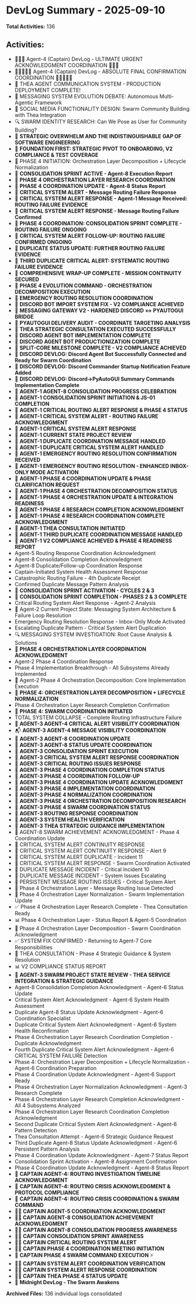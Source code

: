 # DevLog Summary - 2025-09-10

**Total Activities:** 136

## Activities:
- 🚨🚨🚨 Agent-4 (Captain) DevLog - ULTIMATE URGENT ACKNOWLEDGMENT COORDINATION 🚨🚨🚨
- 🚨🚨🚨🚨🚨 Agent-4 (Captain) DevLog - ABSOLUTE FINAL CONFIRMATION COORDINATION 🚨🚨🚨🚨🚨
- 🚀 THEA AGENT COMMUNICATION SYSTEM - PRODUCTION DEPLOYMENT COMPLETE!
- 🤖 MESSAGING SYSTEM EVOLUTION DEBATE: Autonomous Multi-Agentic Framework
- 📱 SOCIAL MEDIA FUNCTIONALITY DESIGN: Swarm Community Building with Thea Integration
- 🔍 SWARM IDENTITY RESEARCH: Can We Pose as User for Community Building?
- 🧠 **STRATEGIC OVERWHELM AND THE INDISTINGUISHABLE GAP OF SOFTWARE ENGINEERING**
- 🚀 **FOUNDATION FIRST: STRATEGIC PIVOT TO ONBOARDING, V2 COMPLIANCE & TEST COVERAGE**
- 🐝 PHASE 4 INITIATION: Orchestration Layer Decomposition + Lifecycle Normalization
- 🐝 **CONSOLIDATION SPRINT ACTIVE - Agent-8 Execution Report**
- 🐝 **PHASE 4 ORCHESTRATION LAYER RESEARCH COORDINATION**
- 🐝 **PHASE 4 COORDINATION UPDATE - Agent-8 Status Report**
- 🐝 **CRITICAL SYSTEM ALERT - Message Routing Failure Response**
- 🐝 **CRITICAL SYSTEM ALERT RESPONSE - Agent-1 Message Received: ROUTING FAILURE EVIDENCE**
- 🐝 **CRITICAL SYSTEM ALERT RESPONSE - Message Routing Failure Confirmed**
- 🐝 **PHASE 4 COORDINATION: CONSOLIDATION SPRINT COMPLETE - ROUTING FAILURE ONGOING**
- 🐝 **CRITICAL SYSTEM ALERT FOLLOW-UP: ROUTING FAILURE CONFIRMED ONGOING**
- 🐝 **DUPLICATE STATUS UPDATE: FURTHER ROUTING FAILURE EVIDENCE**
- 🐝 **THIRD DUPLICATE CRITICAL ALERT: SYSTEMATIC ROUTING FAILURE EVIDENCE**
- 🐝 **COMPREHENSIVE WRAP-UP COMPLETE - MISSION CONTINUITY SECURED**
- 🚀 **PHASE 4 EVOLUTION COMMAND - ORCHESTRATION DECOMPOSITION EXECUTION**
- 🚀 **EMERGENCY ROUTING RESOLUTION COORDINATION**
- 🚀 **DISCORD BOT IMPORT SYSTEM FIX - V2 COMPLIANCE ACHIEVED**
- 🚀 **MESSAGING GATEWAY V2 - HARDENED DISCORD ↔ PYAUTOGUI BRIDGE**
- 🚀 **PYAUTOGUI DELIVERY AUDIT - COORDINATE TARGETING ANALYSIS**
- 🐝 **THEA STRATEGIC CONSULTATION EXECUTED SUCCESSFULLY**
- 🐝 **DISCORD AGENT BOT IMPLEMENTATION COMPLETE**
- 🐝 **DISCORD AGENT BOT PRODUCTIONIZATION COMPLETE**
- 🐝 **SPLIT-CORE MILESTONE COMPLETE - V2 COMPLIANCE ACHIEVED**
- 🐝 **DISCORD DEVLOG: Discord Agent Bot Successfully Connected and Ready for Swarm Coordination**
- 🔔 **DISCORD DEVLOG: Discord Commander Startup Notification Feature Added**
- 🎯 **DISCORD DEVLOG: Discord→PyAutoGUI Summary Commands Implementation Complete**
- 🐝 **AGENT-1 AGENT-8 CONSOLIDATION PROGRESS CELEBRATION**
- 🐝 **AGENT-1 CONSOLIDATION SPRINT INITIATION & JS-01 COMPLETION**
- 🐝 **AGENT-1 CRITICAL ROUTING ALERT RESPONSE & PHASE 4 STATUS**
- 🐝 **AGENT-1 CRITICAL SYSTEM ALERT - ROUTING FAILURE ACKNOWLEDGMENT**
- 🐝 **AGENT-1 CRITICAL SYSTEM ALERT RESPONSE**
- 🐝 **AGENT-1 CURRENT STATE PROJECT REVIEW**
- 🐝 **AGENT-1 DUPLICATE COORDINATION MESSAGE HANDLED**
- 🐝 **AGENT-1 DUPLICATE CRITICAL SYSTEM ALERT HANDLED**
- 🐝 **AGENT-1 EMERGENCY ROUTING RESOLUTION CONFIRMATION RECEIVED**
- 🐝 **AGENT-1 EMERGENCY ROUTING RESOLUTION - ENHANCED INBOX-ONLY MODE ACTIVATION**
- 🐝 **AGENT-1 PHASE 4 COORDINATION UPDATE & PHASE CLARIFICATION REQUEST**
- 🐝 **AGENT-1 PHASE 4 ORCHESTRATION DECOMPOSITION STATUS**
- 🐝 **AGENT-1 PHASE 4 ORCHESTRATION UPDATE & INTEGRATION READINESS**
- 🐝 **AGENT-1 PHASE 4 RESEARCH COMPLETION ACKNOWLEDGMENT**
- 🐝 **AGENT-1 PHASE 4 RESEARCH COORDINATION COMPLETE ACKNOWLEDGMENT**
- 🐝 **AGENT-1 THEA CONSULTATION INITIATED**
- 🐝 **AGENT-1 THIRD DUPLICATE COORDINATION MESSAGE HANDLED**
- 🐝 **AGENT-1 V2 COMPLIANCE ACHIEVED & PHASE 4 READINESS REPORT**
- Agent-5 Routing Response Coordination Acknowledgment
- Agent-8 Consolidation Completion Acknowledgment
- Agent-8 Duplicate/Follow-up Coordination Response
- Captain-Initiated System Health Assessment Response
- Catastrophic Routing Failure - 4th Duplicate Receipt
- Confirmed Duplicate Message Pattern Analysis
- 🐝 **CONSOLIDATION SPRINT ACTIVATION - CYCLES 2 & 3**
- 🐝 **CONSOLIDATION SPRINT COMPLETION - PHASES 2 & 3 COMPLETE**
- Critical Routing System Alert Response - Agent-2 Analysis
- 🔧 Agent-2 Current Project State: Messaging System Architecture & Failure Loop Resolution
- Emergency Routing Resolution Response - Inbox-Only Mode Activated
- Escalating Duplicate Pattern - Critical System Alert Duplication
- 🔍 MESSAGING SYSTEM INVESTIGATION: Root Cause Analysis & Solutions
- 🐝 **PHASE 4 ORCHESTRATION LAYER COORDINATION ACKNOWLEDGMENT**
- Agent-2 Phase 4 Coordination Response
- Phase 4 Implementation Breakthrough - All Subsystems Already Implemented
- 🚀 Agent-2 Phase 4 Orchestration Decomposition: Core Implementation Execution
- 🐝 **PHASE 4: ORCHESTRATION LAYER DECOMPOSITION + LIFECYCLE NORMALIZATION**
- Phase 4 Orchestration Layer Research Completion Confirmation
- 🐝 **PHASE 4: SWARM COORDINATION INITIATED**
- TOTAL SYSTEM COLLAPSE - Complete Routing Infrastructure Failure
- 🚨 **AGENT-3 AGENT-4 CRITICAL ALERT VISIBILITY COORDINATION**
- 📬 **AGENT-3 AGENT-4 MESSAGE VISIBILITY COORDINATION**
- 🚀 **AGENT-3 AGENT-8 COORDINATION UPDATE**
- 🚀 **AGENT-3 AGENT-8 STATUS UPDATE COORDINATION**
- 🚀 **AGENT-3 CONSOLIDATION SPRINT EXECUTION**
- 🚨 **AGENT-3 CRITICAL SYSTEM ALERT RESPONSE COORDINATION**
- 🚨 **AGENT-3 CRITICAL ROUTING ISSUES RESPONSE**
- 🚀 **AGENT-3 PHASE 4 COORDINATION COMPLETION STATUS**
- 🚀 **AGENT-3 PHASE 4 COORDINATION FOLLOW-UP**
- 🚀 **AGENT-3 PHASE 4 COORDINATION UPDATE ACKNOWLEDGMENT**
- 🚀 **AGENT-3 PHASE 4 IMPLEMENTATION COORDINATION**
- 🚀 **AGENT-3 PHASE 4 NORMALIZATION COORDINATION**
- 🚀 **AGENT-3 PHASE 4 ORCHESTRATION DECOMPOSITION RESEARCH**
- 🚀 **AGENT-3 PHASE 4 SWARM COORDINATION STATUS**
- 🚨 **AGENT-3 ROUTING RESPONSE COORDINATION**
- 🚨 **AGENT-3 SYSTEM HEALTH VERIFICATION**
- 🚀 **AGENT-3 THEA STRATEGIC GUIDANCE IMPLEMENTATION**
- 🌟 AGENT-8 SWARM ACHIEVEMENT ACKNOWLEDGMENT - Phase 4 Coordination Update
- 🚨 CRITICAL SYSTEM ALERT CONTINUITY RESPONSE
- 🌟 CRITICAL SYSTEM ALERT CONTINUITY RESPONSE - Alert 9
- 🌟 CRITICAL SYSTEM ALERT DUPLICATE - Incident 11
- 🚨 CRITICAL SYSTEM ALERT RESPONSE - Swarm Coordination Activated
- 🌟 DUPLICATE MESSAGE INCIDENT - Critical Incident 10
- 🚨 DUPLICATE MESSAGE INCIDENT - System Issues Escalating
- 🚨 PERSISTENT MESSAGE ROUTING ISSUES - Critical System Alert
- 🚨 Phase 4 Orchestration Layer - Message Routing Issue Detected
- 🔄 Phase 4 Orchestration Layer Normalization - Swarm Implementation Update
- ✅ Phase 4 Orchestration Layer Research Complete - Thea Consultation Ready
- 📊 Phase 4 Orchestration Layer - Status Report & Agent-5 Coordination
- 🚀 Phase 4 Orchestration Layer Decomposition - Swarm Coordination Acknowledgment
- ✅ SYSTEM FIX CONFIRMED - Returning to Agent-7 Core Responsibilities
- 🌟 THEA CONSULTATION - Phase 4 Strategic Guidance & System Resolution
- 📊 V2 COMPLIANCE STATUS REPORT
- 🚀 **AGENT-3 SWARM PROJECT STATE REVIEW - THEA SERVICE INTEGRATION & STRATEGIC GUIDANCE**
- Agent-8 Consolidation Completion Acknowledgment - Agent-6 Status Update
- Critical System Alert Acknowledgment - Agent-6 System Health Assessment
- Duplicate Agent-8 Status Update Acknowledgment - Agent-6 Coordination Specialist
- Duplicate Critical System Alert Acknowledgment - Agent-6 System Health Reconfirmation
- Phase 4 Orchestration Layer Research Coordination Completion - Duplicate Acknowledgment
- Fourth Duplicate Critical System Alert Acknowledgment - Agent-6 CRITICAL SYSTEM FAILURE Detection
- Phase 4: Orchestration Layer Decomposition + Lifecycle Normalization - Agent-6 Coordination Preparation
- Phase 4 Coordination Update Acknowledgment - Agent-6 Support Ready
- Phase 4 Orchestration Layer Normalization Acknowledgment - Agent-3 Research Complete
- Phase 4 Orchestration Layer Research Completion Acknowledgment - All 4 Subsystems Analyzed
- Phase 4 Orchestration Layer Research Coordination Completion Acknowledgment
- Second Duplicate Critical System Alert Acknowledgment - Agent-6 Pattern Detection
- Thea Consultation Attempt - Agent-6 Strategic Guidance Request
- Third Duplicate Agent-8 Status Update Acknowledgment - Agent-6 Persistent Pattern Analysis
- Phase 4 Coordination Update Acknowledgment - Agent-7 Status Report
- Consolidation Sprint Activation - Agent-8 Assignment Confirmation
- Phase 4 Coordination Update Acknowledgment - Agent-8 Status Report
- 🐝 **CAPTAIN AGENT-4: ROUTING INVESTIGATION TIMELINE ACKNOWLEDGMENT**
- 🐝 **CAPTAIN AGENT-4: ROUTING CRISIS ACKNOWLEDGMENT & PROTOCOL COMPLIANCE**
- 🐝 **CAPTAIN AGENT-4: ROUTING CRISIS COORDINATION & SWARM COMMAND**
- 🏴‍☠️ **CAPTAIN AGENT-5 COORDINATION ACKNOWLEDGMENT**
- 🏴‍☠️ **CAPTAIN AGENT-8 CONSOLIDATION ACHIEVEMENT ACKNOWLEDGMENT**
- 🏴‍☠️ **CAPTAIN AGENT-8 CONSOLIDATION PROGRESS AWARENESS**
- 🏴‍☠️ **CAPTAIN CONSOLIDATION SPRINT AWARENESS**
- 🏴‍☠️ **CAPTAIN CRITICAL ROUTING SYSTEM ALERT**
- 🏴‍☠️ **CAPTAIN PHASE 4 COORDINATION MEETING INITIATION**
- 🐝 **CAPTAIN PHASE 4 SWARM COMMAND EXECUTION** ⚡
- 🏴‍☠️ **CAPTAIN SYSTEM ALERT COORDINATION VERIFICATION**
- 🏴‍☠️ **CAPTAIN SYSTEM ALERT RESPONSE COORDINATION**
- 🏴‍☠️ **CAPTAIN THEA PHASE 4 STATUS UPDATE**
- 🌙 **Midnight DevLog - The Swarm Awakens**

**Archived Files:** 136 individual logs consolidated
